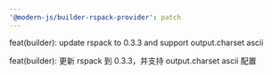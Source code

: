 ```yaml
---
'@modern-js/builder-rspack-provider': patch
---
```


feat(builder): update rspack to 0.3.3 and support output.charset ascii

feat(builder): 更新 rspack 到 0.3.3，并支持 output.charset ascii 配置
